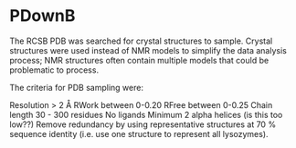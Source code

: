 # PDownB

The RCSB PDB was searched for crystal structures to sample. Crystal structures were used instead of NMR models to simplify the data analysis process; NMR structures often contain multiple models that could be problematic to process.

The criteria for PDB sampling were:

Resolution > 2 Å
RWork between 0-0.20
RFree between 0-0.25
Chain length 30 - 300 residues
No ligands
Minimum 2 alpha helices (is this too low??)
Remove redundancy by using representative structures at 70 % sequence identity (i.e. use one structure to represent all lysozymes).
